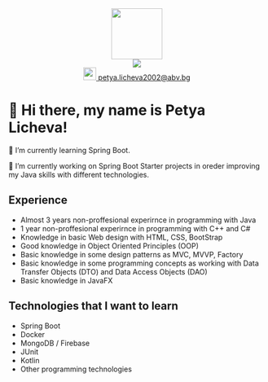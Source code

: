 <div id="header" align="center">
  <img src="https://media.tenor.com/bmI8NqhrsfkAAAAC/programming-java.gif" width="100"/>
</div>

<div align="center">
  <a href="https://www.linkedin.com/in/petya-licheva/">
    <img src="https://img.shields.io/badge/Follow%20me%20on-LinkedIn-blue"></img>
  </a>
</div>  

<div align="center">
  <a href="petya.licheva2002@abv.bg">
    <img src="https://cdn-icons-png.flaticon.com/512/482/482948.png" width="25"></img>
    <span> petya.licheva2002@abv.bg </span>
  </a>
</div>

<h1> 👋 Hi there, my name is Petya Licheva! </h1>

<div>
  <p> 🌱 I’m currently learning Spring Boot. </p>
  <p> 🔭 I’m currently working on Spring Boot Starter projects in oreder improving my Java skills with different technologies. </p>
</div>

<div>
  <h2> Experience </h2>
  <ul>
    <li> Almost 3 years non-proffesional experirnce in programming with Java </li>
    <li> 1 year non-proffesional experirnce in programming with C++ and C# </li>
    <li> Knowledge in basic Web design with HTML, CSS, BootStrap </li>
    <li> Good knowledge in Object Oriented Principles (OOP) </li>
    <li> Basic knowledge in some design patterns as MVC, MVVP, Factory </li>
    <li> Basic knowledge in some programming concepts as working with Data Transfer Objects (DTO) 
    and Data Access Objects (DAO) </li>
    <li> Basic knowledge in JavaFX </li>
  </ul>
  
  <h2> Technologies that I want to learn </h2>
  <ul>
    <li> Spring Boot </li>
    <li> Docker </li>
    <li> MongoDB / Firebase </li>
    <li> JUnit </li>
    <li> Kotlin </li>
    <li> Other programming technologies </li>
  </ul>
</div>

